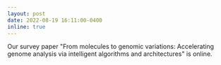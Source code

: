 ```yaml
---
layout: post
date: 2022-08-19 16:11:00-0400
inline: true
---
```


Our survey paper "From molecules to genomic variations: Accelerating genome analysis via intelligent algorithms and architectures" is online.



